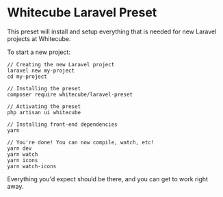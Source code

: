 # Whitecube Laravel Preset

This preset will install and setup everything that is needed for new Laravel projects at Whitecube.

To start a new project:

```
// Creating the new Laravel project
laravel new my-project
cd my-project

// Installing the preset
composer require whitecube/laravel-preset

// Activating the preset
php artisan ui whitecube

// Installing front-end dependencies
yarn

// You're done! You can now compile, watch, etc!
yarn dev
yarn watch
yarn icons
yarn watch-icons
```

Everything you'd expect should be there, and you can get to work right away.
